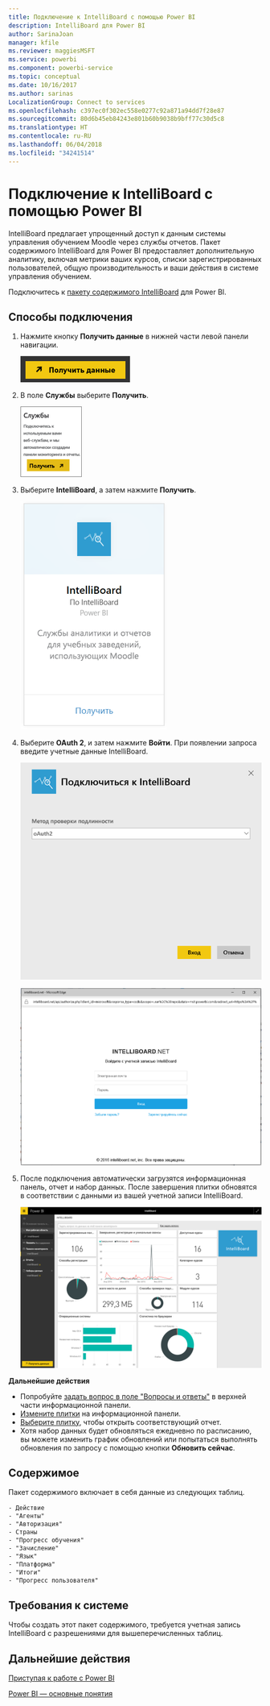 ```yaml
---
title: Подключение к IntelliBoard с помощью Power BI
description: IntelliBoard для Power BI
author: SarinaJoan
manager: kfile
ms.reviewer: maggiesMSFT
ms.service: powerbi
ms.component: powerbi-service
ms.topic: conceptual
ms.date: 10/16/2017
ms.author: sarinas
LocalizationGroup: Connect to services
ms.openlocfilehash: c397ec0f302ec558e0277c92a871a94dd7f28e87
ms.sourcegitcommit: 80d6b45eb84243e801b60b9038b9bff77c30d5c8
ms.translationtype: HT
ms.contentlocale: ru-RU
ms.lasthandoff: 06/04/2018
ms.locfileid: "34241514"
---
```

# <a name="connect-to-intelliboard-with-power-bi"></a>Подключение к IntelliBoard с помощью Power BI
IntelliBoard предлагает упрощенный доступ к данным системы управления обучением Moodle через службы отчетов. Пакет содержимого IntelliBoard для Power BI предоставляет дополнительную аналитику, включая метрики ваших курсов, списки зарегистрированных пользователей, общую производительность и ваши действия в системе управления обучением.

Подключитесь к [пакету содержимого IntelliBoard](https://app.powerbi.com/getdata/services/intelliboard) для Power BI.

## <a name="how-to-connect"></a>Способы подключения
1. Нажмите кнопку **Получить данные** в нижней части левой панели навигации.  
   
    ![](media/service-connect-to-intelliboard/getdata.png)
2. В поле **Службы** выберите **Получить**.  
   
    ![](media/service-connect-to-intelliboard/services.png)
3. Выберите **IntelliBoard**, а затем нажмите **Получить**.  
   
    ![](media/service-connect-to-intelliboard/intelliboard.png)
4. Выберите **OAuth 2**, и затем нажмите **Войти**. При появлении запроса введите учетные данные IntelliBoard.
   
    ![](media/service-connect-to-intelliboard/creds.png)
   
    ![](media/service-connect-to-intelliboard/creds2.png)
5. После подключения автоматически загрузятся информационная панель, отчет и набор данных. После завершения плитки обновятся в соответствии с данными из вашей учетной записи IntelliBoard.
   
    ![](media/service-connect-to-intelliboard/dashboard.png)

**Дальнейшие действия**

* Попробуйте [задать вопрос в поле "Вопросы и ответы"](power-bi-q-and-a.md) в верхней части информационной панели.
* [Измените плитки](service-dashboard-edit-tile.md) на информационной панели.
* [Выберите плитку](service-dashboard-tiles.md), чтобы открыть соответствующий отчет.
* Хотя набор данных будет обновляться ежедневно по расписанию, вы можете изменить график обновлений или попытаться выполнять обновления по запросу с помощью кнопки **Обновить сейчас**.

## <a name="whats-included"></a>Содержимое
Пакет содержимого включает в себя данные из следующих таблиц.  

    - Действие  
    - "Агенты"  
    - "Авторизация"  
    - Страны  
    - "Прогресс обучения"  
    - "Зачисление"
    - "Язык"  
    - "Платформа"  
    - "Итоги"  
    - "Прогресс пользователя"    

## <a name="system-requirements"></a>Требования к системе
Чтобы создать этот пакет содержимого, требуется учетная запись IntelliBoard с разрешениями для вышеперечисленных таблиц.

## <a name="next-steps"></a>Дальнейшие действия
[Приступая к работе с Power BI](service-get-started.md)

[Power BI — основные понятия](service-basic-concepts.md)

